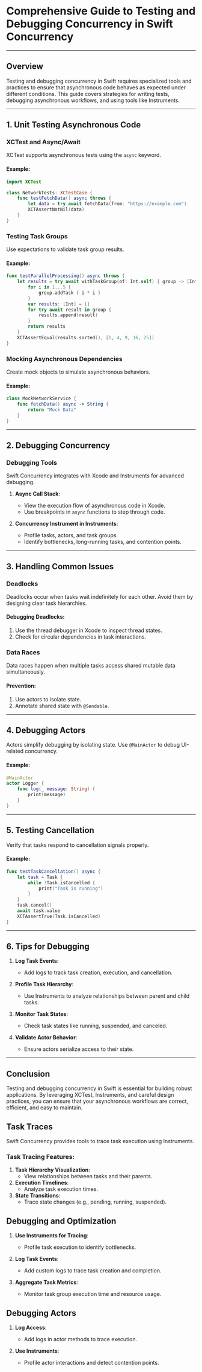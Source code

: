
# Comprehensive Guide to Testing and Debugging Concurrency in Swift Concurrency

---

## **Overview**

Testing and debugging concurrency in Swift requires specialized tools and practices to ensure that asynchronous code behaves as expected under different conditions. This guide covers strategies for writing tests, debugging asynchronous workflows, and using tools like Instruments.

---

## **1. Unit Testing Asynchronous Code**

### XCTest and Async/Await
XCTest supports asynchronous tests using the `async` keyword.

#### Example:
```swift
import XCTest

class NetworkTests: XCTestCase {
    func testFetchData() async throws {
        let data = try await fetchData(from: "https://example.com")
        XCTAssertNotNil(data)
    }
}
```

### Testing Task Groups
Use expectations to validate task group results.

#### Example:
```swift
func testParallelProcessing() async throws {
    let results = try await withTaskGroup(of: Int.self) { group -> [Int] in
        for i in 1...5 {
            group.addTask { i * i }
        }
        var results: [Int] = []
        for try await result in group {
            results.append(result)
        }
        return results
    }
    XCTAssertEqual(results.sorted(), [1, 4, 9, 16, 25])
}
```

### Mocking Asynchronous Dependencies
Create mock objects to simulate asynchronous behaviors.

#### Example:
```swift
class MockNetworkService {
    func fetchData() async -> String {
        return "Mock Data"
    }
}
```

---

## **2. Debugging Concurrency**

### Debugging Tools
Swift Concurrency integrates with Xcode and Instruments for advanced debugging.

1. **Async Call Stack**:
   - View the execution flow of asynchronous code in Xcode.
   - Use breakpoints in `async` functions to step through code.

2. **Concurrency Instrument in Instruments**:
   - Profile tasks, actors, and task groups.
   - Identify bottlenecks, long-running tasks, and contention points.

---

## **3. Handling Common Issues**

### Deadlocks
Deadlocks occur when tasks wait indefinitely for each other. Avoid them by designing clear task hierarchies.

#### Debugging Deadlocks:
1. Use the thread debugger in Xcode to inspect thread states.
2. Check for circular dependencies in task interactions.

### Data Races
Data races happen when multiple tasks access shared mutable data simultaneously.

#### Prevention:
1. Use actors to isolate state.
2. Annotate shared state with `@Sendable`.

---

## **4. Debugging Actors**

Actors simplify debugging by isolating state. Use `@MainActor` to debug UI-related concurrency.

#### Example:
```swift
@MainActor
actor Logger {
    func log(_ message: String) {
        print(message)
    }
}
```

---

## **5. Testing Cancellation**

Verify that tasks respond to cancellation signals properly.

#### Example:
```swift
func testTaskCancellation() async {
    let task = Task {
        while !Task.isCancelled {
            print("Task is running")
        }
    }
    task.cancel()
    await task.value
    XCTAssertTrue(Task.isCancelled)
}
```

---

## **6. Tips for Debugging**

1. **Log Task Events**:
   - Add logs to track task creation, execution, and cancellation.

2. **Profile Task Hierarchy**:
   - Use Instruments to analyze relationships between parent and child tasks.

3. **Monitor Task States**:
   - Check task states like running, suspended, and canceled.

4. **Validate Actor Behavior**:
   - Ensure actors serialize access to their state.

---

## **Conclusion**

Testing and debugging concurrency in Swift is essential for building robust applications. By leveraging XCTest, Instruments, and careful design practices, you can ensure that your asynchronous workflows are correct, efficient, and easy to maintain.

## **Task Traces**

Swift Concurrency provides tools to trace task execution using Instruments.

### Task Tracing Features:
1. **Task Hierarchy Visualization**:
   - View relationships between tasks and their parents.
2. **Execution Timelines**:
   - Analyze task execution times.
3. **State Transitions**:
   - Trace state changes (e.g., pending, running, suspended).


## **Debugging and Optimization**

1. **Use Instruments for Tracing**:
   - Profile task execution to identify bottlenecks.

2. **Log Task Events**:
   - Add custom logs to trace task creation and completion.

3. **Aggregate Task Metrics**:
   - Monitor task group execution time and resource usage.


## **Debugging Actors**

1. **Log Access**:
   - Add logs in actor methods to trace execution.

2. **Use Instruments**:
   - Profile actor interactions and detect contention points.
